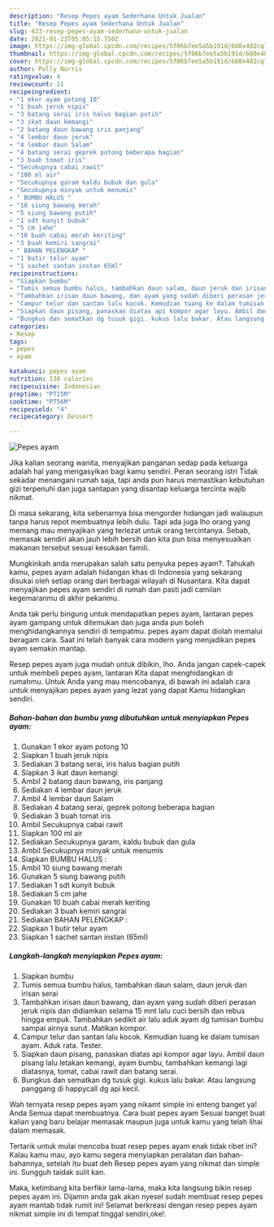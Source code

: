 ```yaml
---
description: "Resep Pepes ayam Sederhana Untuk Jualan"
title: "Resep Pepes ayam Sederhana Untuk Jualan"
slug: 423-resep-pepes-ayam-sederhana-untuk-jualan
date: 2021-01-23T05:05:15.750Z
image: https://img-global.cpcdn.com/recipes/5f06b7ee5a5b191d/680x482cq70/pepes-ayam-foto-resep-utama.jpg
thumbnail: https://img-global.cpcdn.com/recipes/5f06b7ee5a5b191d/680x482cq70/pepes-ayam-foto-resep-utama.jpg
cover: https://img-global.cpcdn.com/recipes/5f06b7ee5a5b191d/680x482cq70/pepes-ayam-foto-resep-utama.jpg
author: Polly Norris
ratingvalue: 4
reviewcount: 11
recipeingredient:
- "1 ekor ayam potong 10"
- "1 buah jeruk nipis"
- "3 batang serai iris halus bagian putih"
- "3 ikat daun kemangi"
- "2 batang daun bawang iris panjang"
- "4 lembar daun jeruk"
- "4 lembar daun Salam"
- "4 batang serai geprek potong beberapa bagian"
- "3 buah tomat iris"
- "Secukupnya cabai rawit"
- "100 ml air"
- "Secukupnya garam kaldu bubuk dan gula"
- "Secukupnya minyak untuk menumis"
- " BUMBU HALUS "
- "10 siung bawang merah"
- "5 siung bawang putih"
- "1 sdt kunyit bubuk"
- "5 cm jahe"
- "10 buah cabai merah keriting"
- "3 buah kemiri sangrai"
- " BAHAN PELENGKAP "
- "1 butir telur ayam"
- "1 sachet santan instan 65ml"
recipeinstructions:
- "Siapkan bumbu"
- "Tumis semua bumbu halus, tambahkan daun salam, daun jeruk dan irisan serai"
- "Tambahkan irisan daun bawang, dan ayam yang sudah diberi perasan jeruk nipis dan didiamkan selama 15 mnt lalu cuci bersih dan rebus hingga empuk. Tambahkan sedikit air lalu aduk ayam dg tumisan bumbu sampai airnya surut. Matikan kompor."
- "Campur telur dan santan lalu kocok. Kemudian tuang ke dalam tumisan ayam. Aduk rata. Tester."
- "Siapkan daun pisang, panaskan diatas api kompor agar layu. Ambil daun pisang lalu letakan kemangi, ayam bumbu, tambahkan kemangi lagi diatasnya, tomat, cabai rawit dan batang serai."
- "Bungkus dan sematkan dg tusuk gigi. kukus lalu bakar. Atau langsung panggang di happycall dg api kecil."
categories:
- Resep
tags:
- pepes
- ayam

katakunci: pepes ayam 
nutrition: 130 calories
recipecuisine: Indonesian
preptime: "PT15M"
cooktime: "PT56M"
recipeyield: "4"
recipecategory: Dessert

---
```



![Pepes ayam](https://img-global.cpcdn.com/recipes/5f06b7ee5a5b191d/680x482cq70/pepes-ayam-foto-resep-utama.jpg)

Jika kalian seorang wanita, menyajikan panganan sedap pada keluarga adalah hal yang mengasyikan bagi kamu sendiri. Peran seorang istri Tidak sekadar menangani rumah saja, tapi anda pun harus memastikan kebutuhan gizi terpenuhi dan juga santapan yang disantap keluarga tercinta wajib nikmat.

Di masa  sekarang, kita sebenarnya bisa mengorder hidangan jadi walaupun tanpa harus repot membuatnya lebih dulu. Tapi ada juga lho orang yang memang mau menyajikan yang terlezat untuk orang tercintanya. Sebab, memasak sendiri akan jauh lebih bersih dan kita pun bisa menyesuaikan makanan tersebut sesuai kesukaan famili. 



Mungkinkah anda merupakan salah satu penyuka pepes ayam?. Tahukah kamu, pepes ayam adalah hidangan khas di Indonesia yang sekarang disukai oleh setiap orang dari berbagai wilayah di Nusantara. Kita dapat menyajikan pepes ayam sendiri di rumah dan pasti jadi camilan kegemaranmu di akhir pekanmu.

Anda tak perlu bingung untuk mendapatkan pepes ayam, lantaran pepes ayam gampang untuk ditemukan dan juga anda pun boleh menghidangkannya sendiri di tempatmu. pepes ayam dapat diolah memalui beragam cara. Saat ini telah banyak cara modern yang menjadikan pepes ayam semakin mantap.

Resep pepes ayam juga mudah untuk dibikin, lho. Anda jangan capek-capek untuk membeli pepes ayam, lantaran Kita dapat menghidangkan di rumahmu. Untuk Anda yang mau mencobanya, di bawah ini adalah cara untuk menyajikan pepes ayam yang lezat yang dapat Kamu hidangkan sendiri.

<!--inarticleads1-->

##### Bahan-bahan dan bumbu yang dibutuhkan untuk menyiapkan Pepes ayam:

1. Gunakan 1 ekor ayam potong 10
1. Siapkan 1 buah jeruk nipis
1. Sediakan 3 batang serai, iris halus bagian putih
1. Siapkan 3 ikat daun kemangi
1. Ambil 2 batang daun bawang, iris panjang
1. Sediakan 4 lembar daun jeruk
1. Ambil 4 lembar daun Salam
1. Sediakan 4 batang serai, geprek potong beberapa bagian
1. Sediakan 3 buah tomat iris
1. Ambil Secukupnya cabai rawit
1. Siapkan 100 ml air
1. Sediakan Secukupnya garam, kaldu bubuk dan gula
1. Ambil Secukupnya minyak untuk menumis
1. Siapkan  BUMBU HALUS :
1. Ambil 10 siung bawang merah
1. Gunakan 5 siung bawang putih
1. Sediakan 1 sdt kunyit bubuk
1. Sediakan 5 cm jahe
1. Gunakan 10 buah cabai merah keriting
1. Sediakan 3 buah kemiri sangrai
1. Sediakan  BAHAN PELENGKAP :
1. Siapkan 1 butir telur ayam
1. Siapkan 1 sachet santan instan (65ml)




<!--inarticleads2-->

##### Langkah-langkah menyiapkan Pepes ayam:

1. Siapkan bumbu
1. Tumis semua bumbu halus, tambahkan daun salam, daun jeruk dan irisan serai
1. Tambahkan irisan daun bawang, dan ayam yang sudah diberi perasan jeruk nipis dan didiamkan selama 15 mnt lalu cuci bersih dan rebus hingga empuk. Tambahkan sedikit air lalu aduk ayam dg tumisan bumbu sampai airnya surut. Matikan kompor.
1. Campur telur dan santan lalu kocok. Kemudian tuang ke dalam tumisan ayam. Aduk rata. Tester.
1. Siapkan daun pisang, panaskan diatas api kompor agar layu. Ambil daun pisang lalu letakan kemangi, ayam bumbu, tambahkan kemangi lagi diatasnya, tomat, cabai rawit dan batang serai.
1. Bungkus dan sematkan dg tusuk gigi. kukus lalu bakar. Atau langsung panggang di happycall dg api kecil.




Wah ternyata resep pepes ayam yang nikamt simple ini enteng banget ya! Anda Semua dapat membuatnya. Cara buat pepes ayam Sesuai banget buat kalian yang baru belajar memasak maupun juga untuk kamu yang telah lihai dalam memasak.

Tertarik untuk mulai mencoba buat resep pepes ayam enak tidak ribet ini? Kalau kamu mau, ayo kamu segera menyiapkan peralatan dan bahan-bahannya, setelah itu buat deh Resep pepes ayam yang nikmat dan simple ini. Sungguh taidak sulit kan. 

Maka, ketimbang kita berfikir lama-lama, maka kita langsung bikin resep pepes ayam ini. Dijamin anda gak akan nyesel sudah membuat resep pepes ayam mantab tidak rumit ini! Selamat berkreasi dengan resep pepes ayam nikmat simple ini di tempat tinggal sendiri,oke!.

